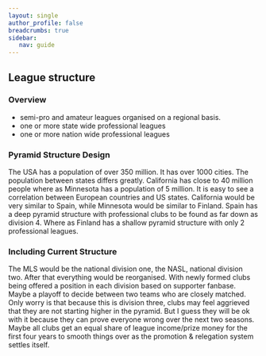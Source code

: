```yaml
---
layout: single
author_profile: false
breadcrumbs: true
sidebar:
   nav: guide
---
```


## [](#header-2)League structure
### [](#header-3)Overview
*   semi-pro and amateur leagues organised on a regional basis.
*   one or more state wide professional leagues
*   one or more nation wide professional leagues

### [](#header-3)Pyramid Structure Design
The USA has a population of over 350 million. It has over 1000 cities. The population between states differs greatly. California has close to 40 million people where as Minnesota has a population of 5 million. It is easy to see a correlation between European countries and US states. California would be very similar to Spain, while Minnesota would be similar to Finland. Spain has a deep pyramid structure with professional clubs to be found as far down as division 4. Where as Finland has a shallow pyramid structure with only 2 professional leagues. 

### [](#header-3)Including Current Structure 
The MLS would be the national division one, the NASL, national division two. After that everything would be reorganised. With newly formed clubs being offered a position in each division based on supporter fanbase. Maybe a playoff to decide between two teams who are closely matched.
Only worry is that because this is division three, clubs may feel aggrieved that they are not starting higher in the pyramid. But I guess they will be ok with it because they can prove everyone wrong over the next two seasons. Maybe all clubs get an equal share of league income/prize money for the first four years to smooth things over as the promotion & relegation system settles itself. 

